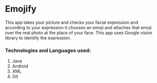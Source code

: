 # Emojify #

This app takes your picture and checks your facial expression and
according to your expression it chooses an emoji and attaches that emoji over the
real photo at the place of your face. This app uses Google vision library to identify
the expression.


### Technologies and Languages used: ###
1. Java
2. Android
3. XML
4. Git

